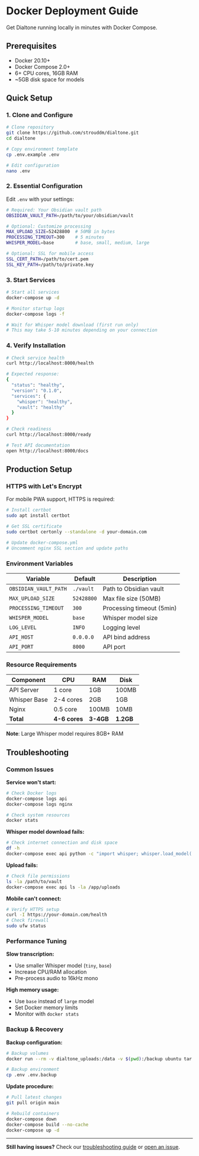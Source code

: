 # Docker Deployment Guide

Get Dialtone running locally in minutes with Docker Compose.

## Prerequisites

- Docker 20.10+
- Docker Compose 2.0+
- 6+ CPU cores, 16GB RAM
- ~5GB disk space for models

## Quick Setup

### 1. Clone and Configure

```bash
# Clone repository
git clone https://github.com/strouddm/dialtone.git
cd dialtone

# Copy environment template
cp .env.example .env

# Edit configuration
nano .env
```

### 2. Essential Configuration

Edit `.env` with your settings:

```bash
# Required: Your Obsidian vault path
OBSIDIAN_VAULT_PATH=/path/to/your/obsidian/vault

# Optional: Customize processing
MAX_UPLOAD_SIZE=52428800  # 50MB in bytes
PROCESSING_TIMEOUT=300    # 5 minutes
WHISPER_MODEL=base        # base, small, medium, large

# Optional: SSL for mobile access
SSL_CERT_PATH=/path/to/cert.pem
SSL_KEY_PATH=/path/to/private.key
```

### 3. Start Services

```bash
# Start all services
docker-compose up -d

# Monitor startup logs
docker-compose logs -f

# Wait for Whisper model download (first run only)
# This may take 5-10 minutes depending on your connection
```

### 4. Verify Installation

```bash
# Check service health
curl http://localhost:8000/health

# Expected response:
{
  "status": "healthy",
  "version": "0.1.0",
  "services": {
    "whisper": "healthy",
    "vault": "healthy"
  }
}

# Check readiness
curl http://localhost:8000/ready

# Test API documentation
open http://localhost:8000/docs
```

## Production Setup

### HTTPS with Let's Encrypt

For mobile PWA support, HTTPS is required:

```bash
# Install certbot
sudo apt install certbot

# Get SSL certificate
sudo certbot certonly --standalone -d your-domain.com

# Update docker-compose.yml
# Uncomment nginx SSL section and update paths
```

### Environment Variables

| Variable | Default | Description |
|----------|---------|-------------|
| `OBSIDIAN_VAULT_PATH` | `./vault` | Path to Obsidian vault |
| `MAX_UPLOAD_SIZE` | `52428800` | Max file size (50MB) |
| `PROCESSING_TIMEOUT` | `300` | Processing timeout (5min) |
| `WHISPER_MODEL` | `base` | Whisper model size |
| `LOG_LEVEL` | `INFO` | Logging level |
| `API_HOST` | `0.0.0.0` | API bind address |
| `API_PORT` | `8000` | API port |

### Resource Requirements

| Component | CPU | RAM | Disk |
|-----------|-----|-----|------|
| API Server | 1 core | 1GB | 100MB |
| Whisper Base | 2-4 cores | 2GB | 1GB |
| Nginx | 0.5 core | 100MB | 10MB |
| **Total** | **4-6 cores** | **3-4GB** | **1.2GB** |

**Note**: Large Whisper model requires 8GB+ RAM

## Troubleshooting

### Common Issues

**Service won't start:**
```bash
# Check Docker logs
docker-compose logs api
docker-compose logs nginx

# Check system resources
docker stats
```

**Whisper model download fails:**
```bash
# Check internet connection and disk space
df -h
docker-compose exec api python -c "import whisper; whisper.load_model('base')"
```

**Upload fails:**
```bash
# Check file permissions
ls -la /path/to/vault
docker-compose exec api ls -la /app/uploads
```

**Mobile can't connect:**
```bash
# Verify HTTPS setup
curl -I https://your-domain.com/health
# Check firewall
sudo ufw status
```

### Performance Tuning

**Slow transcription:**
- Use smaller Whisper model (`tiny`, `base`)
- Increase CPU/RAM allocation
- Pre-process audio to 16kHz mono

**High memory usage:**
- Use `base` instead of `large` model
- Set Docker memory limits
- Monitor with `docker stats`

### Backup & Recovery

**Backup configuration:**
```bash
# Backup volumes
docker run --rm -v dialtone_uploads:/data -v $(pwd):/backup ubuntu tar czf /backup/uploads.tar.gz /data

# Backup environment
cp .env .env.backup
```

**Update procedure:**
```bash
# Pull latest changes
git pull origin main

# Rebuild containers
docker-compose down
docker-compose build --no-cache
docker-compose up -d
```

---

**Still having issues?** Check our [troubleshooting guide](troubleshooting.md) or [open an issue](https://github.com/strouddm/dialtone/issues).